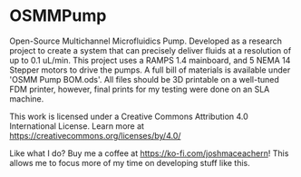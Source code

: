 # OSMMPump
Open-Source Multichannel Microfluidics Pump. Developed as a research project to create a system that can precisely deliver fluids at a resolution of up to 0.1 uL/min. 
This project uses a RAMPS 1.4 mainboard, and 5 NEMA 14 Stepper motors to drive the pumps. A full bill of materials is available under 'OSMM Pump BOM.ods'. 
All files should be 3D printable on a well-tuned FDM printer, however, final prints for my testing were done on an SLA machine. 

This work is licensed under a Creative Commons Attribution 4.0 International License.
Learn more at https://creativecommons.org/licenses/by/4.0/



Like what I do? Buy me a coffee at https://ko-fi.com/joshmaceachern! This allows me to focus more of my time on developing stuff like this. 
